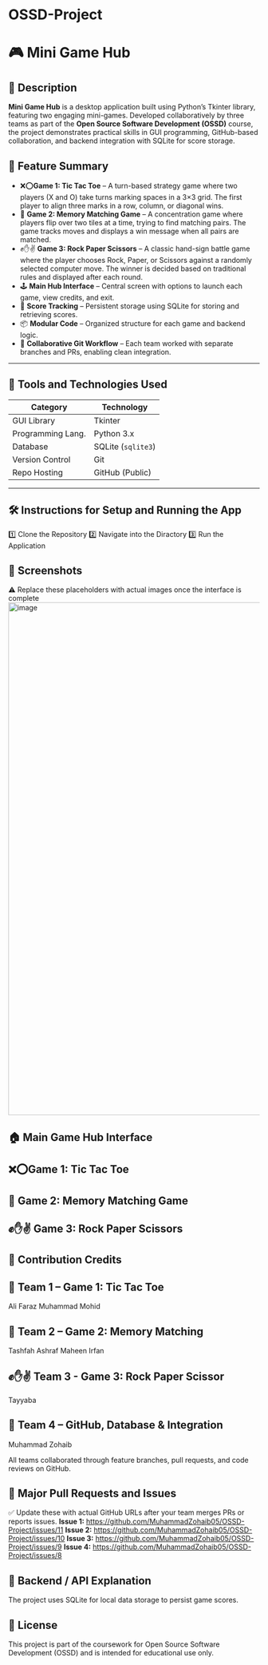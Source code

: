 # OSSD-Project

# 🎮 Mini Game Hub

## 📌 Description

**Mini Game Hub** is a desktop application built using Python’s Tkinter library, featuring two engaging mini-games. Developed collaboratively by three teams as part of the **Open Source Software Development (OSSD)** course, the project demonstrates practical skills in GUI programming, GitHub-based collaboration, and backend integration with SQLite for score storage.

## 🚀 Feature Summary

- ❌⭕**Game 1: Tic Tac Toe** – A turn-based strategy game where two players (X and O) take turns marking spaces in a 3×3 grid. The first player to align three marks in a row, column, or diagonal wins.
- 🧩 **Game 2: Memory Matching Game** – A concentration game where players flip over two tiles at a time, trying to find matching pairs. The game tracks moves and displays a win message when all pairs are matched.
- ✊✋✌️ **Game 3: Rock Paper Scissors** – A classic hand-sign battle game where the player chooses Rock, Paper, or Scissors against a randomly selected computer move. The winner is decided based on traditional         rules and displayed after each round.
- 🕹️ **Main Hub Interface** – Central screen with options to launch each game, view credits, and exit.
- 💾 **Score Tracking** – Persistent storage using SQLite for storing and retrieving scores.
- 📦 **Modular Code** – Organized structure for each game and backend logic.
- 🔁 **Collaborative Git Workflow** – Each team worked with separate branches and PRs, enabling clean integration.

---

## 🧰 Tools and Technologies Used

| Category          | Technology          |
|-------------------|---------------------|
| GUI Library       | Tkinter             |
| Programming Lang. | Python 3.x          |
| Database          | SQLite (`sqlite3`)  |
| Version Control   | Git                 |
| Repo Hosting      | GitHub (Public)     |

---

## 🛠️ Instructions for Setup and Running the App

 1️⃣ Clone the Repository
 2️⃣ Navigate into the Diractory
 3️⃣ Run the Application

 ## 📸 Screenshots
⚠️ Replace these placeholders with actual images once the interface is complete
<img width="1917" height="1027" alt="image" src="https://github.com/user-attachments/assets/f4fd0109-07ba-4370-af71-011065f8deee" />

## 🏠 Main Game Hub Interface

## ❌⭕**Game 1: Tic Tac Toe**

## 🧩 **Game 2: Memory Matching Game**

## ✊✋✌️ **Game 3: Rock Paper Scissors**

## 👥 Contribution Credits

## 🧩 Team 1 – Game 1: Tic Tac Toe
Ali Faraz
Muhammad Mohid

## 🧠 Team 2 – Game 2: Memory Matching
Tashfah Ashraf
Maheen Irfan

## ✊✋✌️ Team 3 - Game 3: Rock Paper Scissor
Tayyaba

## 🧰 Team 4 – GitHub, Database & Integration
Muhammad Zohaib

All teams collaborated through feature branches, pull requests, and code reviews on GitHub.

## 🔗 Major Pull Requests and Issues
✅ Update these with actual GitHub URLs after your team merges PRs or reports issues.
**Issue 1:** https://github.com/MuhammadZohaib05/OSSD-Project/issues/11
**Issue 2:** https://github.com/MuhammadZohaib05/OSSD-Project/issues/10
**Issue 3:** https://github.com/MuhammadZohaib05/OSSD-Project/issues/9
**Issue 4:** https://github.com/MuhammadZohaib05/OSSD-Project/issues/8

## 🔌 Backend / API Explanation
The project uses SQLite for local data storage to persist game scores.

## 📜 License
This project is part of the coursework for Open Source Software Development (OSSD) and is intended for educational use only.
